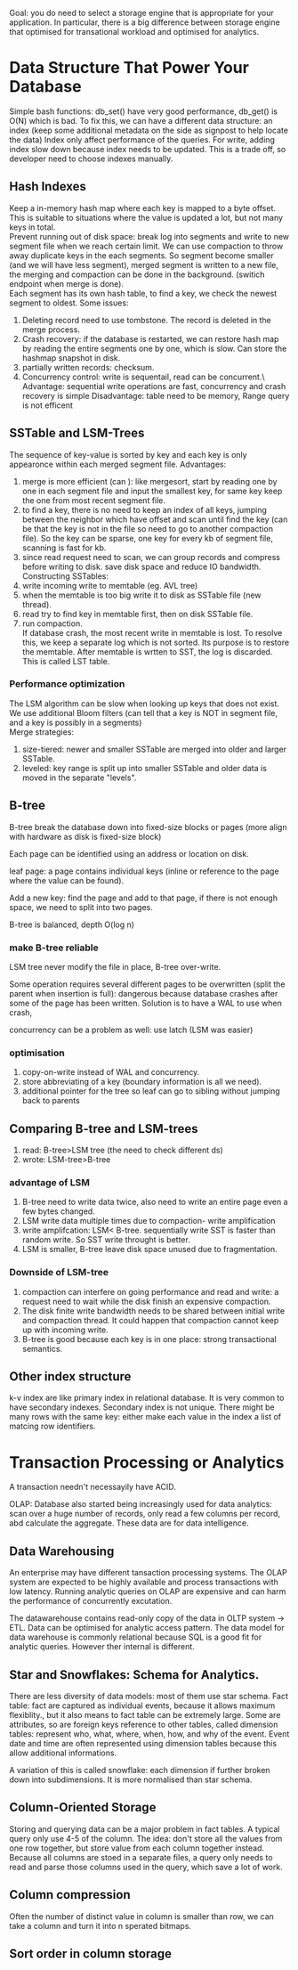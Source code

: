 Goal: you do need to select a storage engine that is appropriate for your application. In particular, there is a big difference between storage engine that optimised for transational workload and optimised for analytics.

# Data Structure That Power Your Database
Simple bash functions: db_set() have very good performance, db_get() is O(N) which is bad. To fix this, we can have a different data structure: an index (keep some additional metadata on the side as signpost to help locate the data)
Index only affect performance of the queries. For write, adding index slow down because index needs to be updated. This is a trade off, so developer need to choose indexes manually.
## Hash Indexes
Keep a in-memory hash map where each key is mapped to a byte offset. This is suitable to situations where the value is updated a lot, but not many keys in total. \
Prevent running out of disk space: break log into segments and write to new segment file when we reach certain limit. We can use compaction to throw away duplicate keys in the each segments. So segment become smaller (and we will have less segment), merged segment is written to a new file, the merging and compaction can be done in the background. (switich endpoint when merge is done). \
Each segment has its own hash table, to find a key, we check the newest segment to oldest.
Some issues:
1. Deleting record need to use tombstone. The record is deleted in the merge process.
2. Crash recovery: if the database is restarted, we can restore hash map by reading the entire segments one by one, which is slow. Can store the hashmap snapshot in disk.
3. partially written records: checksum.
4. Concurrency control: write is sequentail, read can be concurrent.\ 
Advantage: sequential write operations are fast, concurrency and crash recovery is simple
Disadvantage: table need to be memory, Range query is not efficent
## SSTable and LSM-Trees
The sequence of key-value is sorted by key and each key is only appearonce within each merged segment file.
Advantages:
1. merge is more efficient (can ): like mergesort, start by reading one by one in each segment file and input the smallest key, for same key keep the one from most recent segment file.
2. to find a key, there is no need to keep an index of all keys, jumping between the neighbor which have offset and scan until find the key (can be that the key is not in the file so need to go to another compaction file). So the key can be sparse, one key for every kb of segment file, scanning is fast for kb.
3. since read  request need to scan, we can group records and compress before writing to disk. save disk space and reduce IO bandwidth.
Constructing SSTables:
1. write incoming write to memtable (eg. AVL tree)
2. when the memtable is too big write it to disk as SSTable file (new thread).
3. read try to find key in memtable first, then on disk SSTable file.
4. run compaction.\
If database crash, the most recent write in memtable is lost. To resolve this, we keep a separate log which is not sorted. Its purpose is to restore the memtable. After memtable is wrtten to SST, the log is discarded.\
This is called LST table.
### Performance optimization
The LSM algorithm can be slow when looking up keys that does not exist. We use additional Bloom filters (can tell that a key is NOT in segment file, and a key is possibly in a segments) \
Merge strategies: 
1. size-tiered: newer and smaller SSTable are merged into older and larger SSTable.
2. leveled: key range is split up into smaller SSTable and older data is moved in the separate "levels".

## B-tree 
B-tree break the database down into fixed-size blocks or pages (more align with hardware as disk is fixed-size block)

Each page can be identified using an address or location on disk.

leaf page: a page contains individual keys (inline or reference to the page where the value can be found).

Add a new key: find the page and add to that page, if there is not enough space, we need to split into two pages.

B-tree is balanced, depth O(log n)

### make B-tree reliable
LSM tree never modify the file in place, B-tree over-write. 

Some operation requires several different pages to be overwritten (split the parent when insertion is full): dangerous because database crashes after some of the page has been written. Solution is to have a WAL to use when crash,

concurrency can be a problem as well: use latch (LSM was easier)

### optimisation
1. copy-on-write instead of WAL and concurrency.
2. store abbreviating of a key (boundary information is all we need).
3. additional pointer for the tree so leaf can go to sibling without jumping back to parents

## Comparing B-tree and LSM-trees
1. read: B-tree>LSM tree (the need to check different ds)
2. wrote: LSM-tree>B-tree
### advantage of LSM
1. B-tree need to write data twice, also need to write an entire page even a few bytes changed.
2. LSM write data multiple times due to compaction- write amplification
3. write amplifcation: LSM< B-tree. sequentially write SST is faster than random write. So SST write throught is better.
4. LSM is smaller, B-tree leave disk space unused due to fragmentation.
### Downside of LSM-tree
1. compaction can interfere on going performance and read and write: a request need to wait while the disk finish an expensive compaction.
2. The disk finite write bandwidth needs to be shared between initial write and compaction thread. It could happen that compaction cannot keep up with incoming write. 
3. B-tree is good because each key is in one place: strong transactional semantics.
## Other index structure
k-v index are like primary index in relational database. It is very common to have secondary indexes. Secondary index is not unique. There might be many rows with the same key: either make each value in the index a list of matcing row identifiers.  

# Transaction Processing or Analytics
A transaction needn't necessayily have ACID.

OLAP: Database also started being increasingly used for data analytics: scan over a huge number of records, only read a few columns per record, abd calculate the aggregate. These data are for data intelligence.

## Data Warehousing
An enterprise may have different tansaction processing systems. The OLAP system are expected to be highly available and process transactions with low latency. Running analytic queries on OLAP are expensive and can harm the performance of concurrently excutation.

The datawarehouse contains read-only copy of the data in OLTP system -> ETL. Data can be optimised for analytic access pattern. The data model for data warehouse is commonly relational because SQL is a good fit for analytic queries. However ther internal is different.

## Star and Snowflakes: Schema for Analytics.
There are less diversity of data models: most of them use star schema. Fact table: fact are captured as individual events, because it allows maximum flexiblity., but it also means to fact table can be extremely large. Some are attributes, so are foreign keys reference to other tables, called dimension tables: represent who, what, where, when, how, and why of the event. Event date and time are often represented using dimension tables because this allow additional informations.

A variation of this is called snowflake: each dimension if further broken down into subdimensions. It is more normalised than star schema.

## Column-Oriented Storage
Storing and querying data can be a major problem in fact tables. A typical query only use 4-5 of the column. The idea: don't store all the values from one row together, but store value from each column together instead. Because all columns are stoed in a separate files, a query only needs to read and parse those columns used in the query, which save a lot of work.
## Column compression
Often the number of distinct value in column is smaller than row, we can take a column and turn it into n sperated bitmaps. 
## Sort order in column storage
